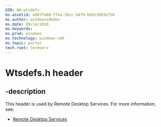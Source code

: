 ```yaml
---
UID: NA:wtsdefs
ms.assetid: ed07fa69-7fea-3bcc-b479-b6d13983e720
ms.author: windowssdkdev
ms.date: 09/14/2018
ms.keywords: 
ms.prod: windows
ms.technology: windows-sdk
ms.topic: portal
tech.root: termserv
---
```


# Wtsdefs.h header


## -description


This header is used by Remote Desktop Services. For more information, see:

- [Remote Desktop Services](../_termserv)
